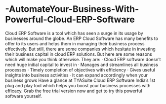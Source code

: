 # -AutomateYour-Business-With-Powerful-Cloud-ERP-Software
   Cloud ERP Software is a tool which has seen a surge in its usage by businesses around the globe. An ERP Cloud Software has many benefits to offer to its users and helps them in managing their business process effectively. But still, there are some companies which hesitate in investing their business capital in cloud ERP solutions. But here are some reasons which will make you think otherwise. They are: · Cloud ERP software doesn’t need huge initial capital to invest in · Manages and streamlines all business processes · Timely completion of objectives with efficiency · Gives useful insights into business activities · It can expand accordingly when your business grows Have a glance at TYASuite  Cloud ERP Software India’s 1st plug and play tool which helps you boost your business processes with efficacy. Grab the free trial version now and get to try this powerful software yourself.
